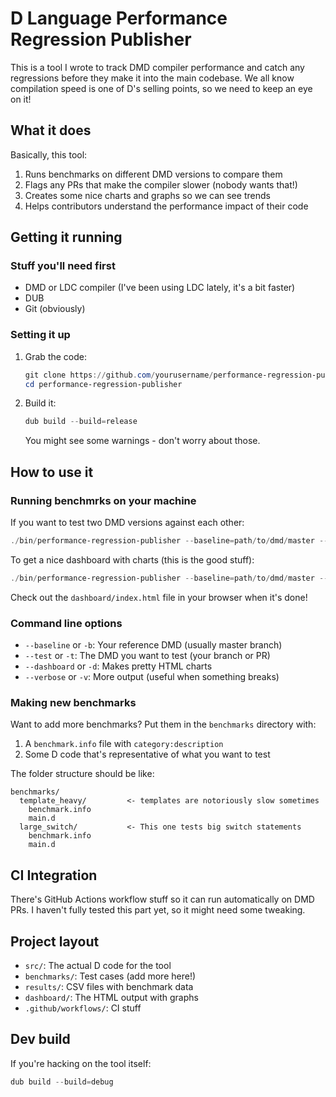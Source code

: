 # D Language Performance Regression Publisher

This is a tool I wrote to track DMD compiler performance and catch any regressions before they make it into the main codebase. We all know compilation speed is one of D's selling points, so we need to keep an eye on it!

## What it does

Basically, this tool:

1. Runs benchmarks on different DMD versions to compare them
2. Flags any PRs that make the compiler slower (nobody wants that!)
3. Creates some nice charts and graphs so we can see trends
4. Helps contributors understand the performance impact of their code

## Getting it running

### Stuff you'll need first

- DMD or LDC compiler (I've been using LDC lately, it's a bit faster)
- DUB
- Git (obviously)

### Setting it up

1. Grab the code:
   ```powershell
   git clone https://github.com/yourusername/performance-regression-publisher.git
   cd performance-regression-publisher
   ```

2. Build it:
   ```powershell
   dub build --build=release
   ```
   You might see some warnings - don't worry about those.

## How to use it

### Running benchmrks on your machine

If you want to test two DMD versions against each other:

```powershell
./bin/performance-regression-publisher --baseline=path/to/dmd/master --test=path/to/dmd/branch
```

To get a nice dashboard with charts (this is the good stuff):

```powershell
./bin/performance-regression-publisher --baseline=path/to/dmd/master --test=path/to/dmd/branch --dashboard
```

Check out the `dashboard/index.html` file in your browser when it's done!

### Command line options

- `--baseline` or `-b`: Your reference DMD (usually master branch)
- `--test` or `-t`: The DMD you want to test (your branch or PR)
- `--dashboard` or `-d`: Makes pretty HTML charts
- `--verbose` or `-v`: More output (useful when something breaks)

### Making new benchmarks

Want to add more benchmarks? Put them in the `benchmarks` directory with:

1. A `benchmark.info` file with `category:description`
2. Some D code that's representative of what you want to test

The folder structure should be like:
```
benchmarks/
  template_heavy/         <- templates are notoriously slow sometimes
    benchmark.info
    main.d
  large_switch/           <- This one tests big switch statements
    benchmark.info
    main.d
```


## CI Integration

There's GitHub Actions workflow stuff so it can run automatically on DMD PRs. I haven't fully tested this part yet, so it might need some tweaking.

## Project layout

- `src/`: The actual D code for the tool
- `benchmarks/`: Test cases (add more here!)
- `results/`: CSV files with benchmark data
- `dashboard/`: The HTML output with graphs
- `.github/workflows/`: CI stuff

## Dev build

If you're hacking on the tool itself:

```powershell
dub build --build=debug
```

